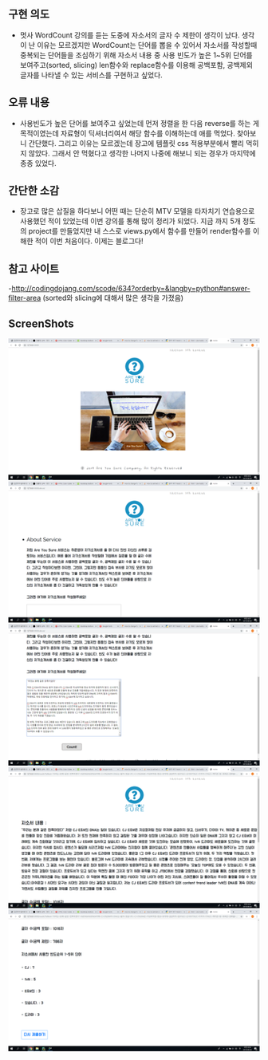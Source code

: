 <h2>구현 의도</h2>

- 멋사 WordCount 강의를 듣는 도중에 자소서의 글자 수 제한이 생각이 났다. 생각이 난 이유는 모르겠지만 WordCount는 단어를 뽑을 수 있어서 자소서를 작성할때 중복되는 단어들을 조심하기 위해 자소서 내용 중 사용 빈도가 높은 1~5위 단어를 보여주고(sorted, slicing) len함수와 replace함수를 이용해 공백포함, 공백제외 글자를 나타낼 수 있는 서비스를 구현하고 싶었다.

<h2>오류 내용</h2>

- 사용빈도가 높은 단어를 보여주고 싶었는데 먼저 정렬을 한 다음 reverse를 하는 게 목적이였는데 자료형이 딕셔너리여서 해당 함수를 이해하는데 애를 먹었다. 찾아보니 간단했다. 그리고 이유는 모르겠는데 장고에 템플릿 css 적용부분에서 빨리 먹히지 않았다. 그래서 안 먹혔다고 생각한 나머지 나중에 해보니 되는 경우가 마지막에 종종 있었다.

<h2>간단한 소감</h2>

- 장고로 많은 삽질을 하다보니 어떤 때는 단순히 MTV 모델을 타자치기 연습용으로 사용했던 적이 있었는데 이번 강의를 통해 많이 정리가 되었다. 지금 까지 5개 정도의 project를 만들었지만 내 스스로 views.py에서 함수를 만들어 render함수를 이해한 적이 이번 처음이다. 이제는 블로그다!

<h2>참고 사이트</h2>

-http://codingdojang.com/scode/634?orderby=&langby=python#answer-filter-area
(sorted와 slicing에 대해서 많은 생각을 가졌음)

<h2>ScreenShots</h2>

![](wordcount1.png)
![](wordcount2.png)
![](wordcount3.png)
![](wordcount4.png)
![](wordcount5.png)
